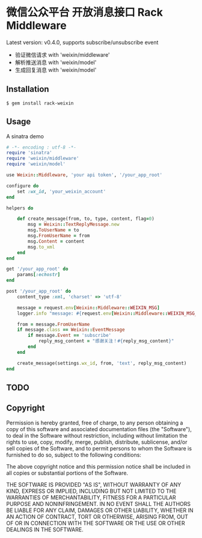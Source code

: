 微信公众平台 开放消息接口 Rack Middleware
========================================

Latest version: v0.4.0, supports subscribe/unsubscribe event

* 验证微信请求 with 'weixin/middleware'
* 解析推送消息 with 'weixin/model'
* 生成回复消息 with 'weixin/model'


Installation
------------
```
$ gem install rack-weixin
```


Usage
-----

A sinatra demo

```ruby
# -*- encoding : utf-8 -*-
require 'sinatra'
require 'weixin/middleware'
require 'weixin/model'

use Weixin::Middleware, 'your api token', '/your_app_root' 

configure do
    set :wx_id, 'your_weixin_account'
end

helpers do

    def create_message(from, to, type, content, flag=0)
        msg = Weixin::TextReplyMessage.new
        msg.ToUserName = to
        msg.FromUserName = from
        msg.Content = content
        msg.to_xml
    end
end

get '/your_app_root' do
    params[:echostr]
end

post '/your_app_root' do
    content_type :xml, 'charset' => 'utf-8'

    message = request.env[Weixin::Middleware::WEIXIN_MSG]
    logger.info "message: #{request.env[Weixin::Middleware::WEIXIN_MSG_RAW].string}"

    from = message.FromUserName
    if message.class == Weixin::EventMessage
        if message.Event == 'subscribe'
            reply_msg_content = "感谢关注！#{reply_msg_content}"
        end
    end

    create_message(settings.wx_id, from, 'text', reply_msg_content)
end
```

TODO
----

Copyright
---------

Permission is hereby granted, free of charge, to any person obtaining a copy
of this software and associated documentation files (the "Software"), to
deal in the Software without restriction, including without limitation the
rights to use, copy, modify, merge, publish, distribute, sublicense, and/or
sell copies of the Software, and to permit persons to whom the Software is
furnished to do so, subject to the following conditions:

The above copyright notice and this permission notice shall be included in
all copies or substantial portions of the Software.

THE SOFTWARE IS PROVIDED "AS IS", WITHOUT WARRANTY OF ANY KIND, EXPRESS OR
IMPLIED, INCLUDING BUT NOT LIMITED TO THE WARRANTIES OF MERCHANTABILITY,
FITNESS FOR A PARTICULAR PURPOSE AND NONINFRINGEMENT. IN NO EVENT SHALL
THE AUTHORS BE LIABLE FOR ANY CLAIM, DAMAGES OR OTHER LIABILITY, WHETHER 
IN AN ACTION OF CONTRACT, TORT OR OTHERWISE, ARISING FROM, OUT OF OR IN
CONNECTION WITH THE SOFTWARE OR THE USE OR OTHER DEALINGS IN THE SOFTWARE.
